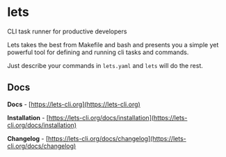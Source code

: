 # lets
CLI task runner for productive developers

Lets takes the best from Makefile and bash and presents you a simple yet powerful tool for defining and running cli tasks and commands.

Just describe your commands in `lets.yaml` and `lets` will do the rest.

## Docs

**Docs** - [https://lets-cli.org](https://lets-cli.org)

**Installation** - [https://lets-cli.org/docs/installation](https://lets-cli.org/docs/installation)

**Changelog** - [https://lets-cli.org/docs/changelog](https://lets-cli.org/docs/changelog)
